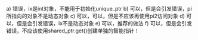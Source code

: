 a) 错误，ix是int对象，不能用于初始化unique_ptr
b) 可以，但是会引发错误，pi所指向的对象不是动态对象
c) 可以，可以，但是不应该再使用pi2访问对象
d) 可以，但是会引发错误，ix不是动态对象
e) 可以，推荐的做法
f) 可以，但是会引发错误，不应该使用shared_ptr.get()创建单独的智能指针！
